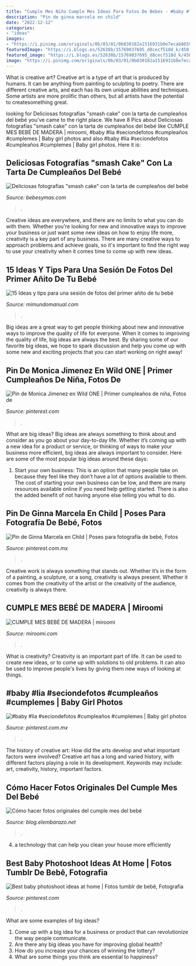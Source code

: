 ```yaml
---
title: "Cumple Mes Niño Cumple Mes Ideas Para Fotos De Bebes - #baby #lia #seciondefotos #cumpleaños #cumplemes"
description: "Pin de ginna marcela en child"
date: "2022-12-12"
categories:
- "ideas"
images:
- "https://i.pinimg.com/originals/0b/03/01/0b030182a1516931b0e7ecab86598bac.jpg"
featuredImage: "https://i.blogs.es/52638b/15769037695_d8cecf518d_k/450_1000.jpg"
featured_image: "https://i.blogs.es/52638b/15769037695_d8cecf518d_k/450_1000.jpg"
image: "https://i.pinimg.com/originals/0b/03/01/0b030182a1516931b0e7ecab86598bac.jpg"
---
```



What is creative art?
Creative art is a type of art that is produced by humans. It can be anything from painting to sculpting to poetry. There are different creative arts, and each has its own unique abilities and techniques. Some artists are more prolific than others, but all artists have the potential to createsomething great.

	

		
looking for Deliciosas fotografías &quot;smash cake&quot; con la tarta de cumpleaños del bebé you've came to the right place. We have 8 Pics about Deliciosas fotografías &quot;smash cake&quot; con la tarta de cumpleaños del bebé like CUMPLE MES BEBÉ DE MADERA | miroomi, #baby #lia #seciondefotos #cumpleaños #cumplemes | Baby girl photos and also #baby #lia #seciondefotos #cumpleaños #cumplemes | Baby girl photos. Here it is:
		
    
## Deliciosas Fotografías &quot;smash Cake&quot; Con La Tarta De Cumpleaños Del Bebé

<img loading=lazy src="https://i.blogs.es/52638b/15769037695_d8cecf518d_k/450_1000.jpg" onerror="this.onerror=null;this.src='https://tse1.mm.bing.net/th?id=OIP.lqvRk70Ib6hvCjUGoe6oyQHaFS&amp;pid=15.1';" alt="Deliciosas fotografías &quot;smash cake&quot; con la tarta de cumpleaños del bebé">

_Source: bebesymas.com_

>. 

	

Creative ideas are everywhere, and there are no limits to what you can do with them. Whether you're looking for new and innovative ways to improve your business or just want some new ideas on how to enjoy life more, creativity is a key part of any business. There are many creative ways to approach problems and achieve goals, so it's important to find the right way to use your creativity when it comes time to come up with new ideas.

    
## 15 Ideas Y Tips Para Una Sesión De Fotos Del Primer Añito De Tu Bebé

<img loading=lazy src="https://2.bp.blogspot.com/-RLTA0aQmun8/WxRBqSMnMVI/AAAAAAAA4rA/BrKNFLOyrNAczM-o4zrHt4ze1hMkY9iLQCLcBGAs/s320/ideas-para-tomar-fotos-a-tu-bebe-cumple-mes3.jpg" onerror="this.onerror=null;this.src='https://tse2.mm.bing.net/th?id=OIP.df9496ZiAGDDppccDXC1HwAAAA&amp;pid=15.1';" alt="15 Ideas y tips para una sesión de fotos del primer añito de tu bebé">

_Source: mimundomanual.com_

>. 

	

Big ideas are a great way to get people thinking about new and innovative ways to improve the quality of life for everyone. When it comes to improving the quality of life, big ideas are always the best. By sharing some of our favorite big ideas, we hope to spark discussion and help you come up with some new and exciting projects that you can start working on right away!

    
## Pin De Monica Jimenez En Wild ONE | Primer Cumpleaños De Niña, Fotos De

<img loading=lazy src="https://i.pinimg.com/originals/0b/03/01/0b030182a1516931b0e7ecab86598bac.jpg" onerror="this.onerror=null;this.src='https://tse3.mm.bing.net/th?id=OIP.GF1valJI1Ip6VBRqXQ4CdQHaE7&amp;pid=15.1';" alt="Pin de Monica Jimenez en Wild ONE | Primer cumpleaños de niña, Fotos de">

_Source: pinterest.com_

>. 

	

What are big ideas?
Big ideas are always something to think about and consider as you go about your day-to-day life. Whether it’s coming up with a new idea for a product or service, or thinking of ways to make your business more efficient, big ideas are always important to consider. Here are some of the most popular big ideas around these days:
1. Start your own business: This is an option that many people take on because they feel like they don’t have a lot of options available to them. The cost of starting your own business can be low, and there are many resources available online if you need help getting started. There is also the added benefit of not having anyone else telling you what to do.


    
## Pin De Ginna Marcela En Child | Poses Para Fotografía De Bebé, Fotos

<img loading=lazy src="https://i.pinimg.com/736x/97/c0/01/97c001b9a3cee4739c9eef7f9500a48b--newborn-pictures-baby-photos.jpg" onerror="this.onerror=null;this.src='https://tse4.mm.bing.net/th?id=OIP.bypix3K3lF_leQSQCE1jWgHaHU&amp;pid=15.1';" alt="Pin de Ginna Marcela en Child | Poses para fotografía de bebé, Fotos">

_Source: pinterest.com.mx_

>. 

	

Creative work is always something that stands out. Whether it’s in the form of a painting, a sculpture, or a song, creativity is always present. Whether it comes from the creativity of the artist or the creativity of the audience, creativity is always there.

    
## CUMPLE MES BEBÉ DE MADERA | Miroomi

<img loading=lazy src="https://miroomi.com/wp-content/uploads/2020/07/cumplemes-boho.jpg" onerror="this.onerror=null;this.src='https://tse3.mm.bing.net/th?id=OIP.7IfAjAm_pCIsQqU0WjaMaQHaJd&amp;pid=15.1';" alt="CUMPLE MES BEBÉ DE MADERA | miroomi">

_Source: miroomi.com_

>. 

	

What is creativity?
Creativity is an important part of life. It can be used to create new ideas, or to come up with solutions to old problems. It can also be used to improve people's lives by giving them new ways of looking at things.

    
## #baby #lia #seciondefotos #cumpleaños #cumplemes | Baby Girl Photos

<img loading=lazy src="https://i.pinimg.com/736x/14/de/0a/14de0a128915eb3a0a9cb87f9b5e8e58.jpg" onerror="this.onerror=null;this.src='https://tse2.mm.bing.net/th?id=OIP.oAKB2BY17qZP4Gp3BzyH1wHaF_&amp;pid=15.1';" alt="#baby #lia #seciondefotos #cumpleaños #cumplemes | Baby girl photos">

_Source: pinterest.com.mx_

>. 

	

The history of creative art: How did the arts develop and what important factors were involved?
Creative art has a long and varied history, with different factors playing a role in its development. Keywords may include: art, creativity, history, important factors.

    
## Cómo Hacer Fotos Originales Del Cumple Mes Del Bebé

<img loading=lazy src="https://blog.elembarazo.net/wp-content/uploads/sites/13/2018/06/ideas-para-fotografiar-cumple-mes-bebe.jpg" onerror="this.onerror=null;this.src='https://tse1.mm.bing.net/th?id=OIP.RacJIyLBENgfOEaiqu3XAgHaHa&amp;pid=15.1';" alt="Cómo hacer fotos originales del cumple mes del bebé">

_Source: blog.elembarazo.net_

>. 

	

4. a technology that can help you clean your house more efficiently

    
## Best Baby Photoshoot Ideas At Home | Fotos Tumblr De Bebê, Fotografia

<img loading=lazy src="https://i.pinimg.com/736x/4d/56/ba/4d56ba9f808f1fc82acfba05475085ed.jpg" onerror="this.onerror=null;this.src='https://tse3.mm.bing.net/th?id=OIP.HgGNWBKBSbP1IkUP-1yL9wHaLH&amp;pid=15.1';" alt="Best baby photoshoot ideas at home | Fotos tumblr de bebê, Fotografia">

_Source: pinterest.com_

>. 

	

What are some examples of big ideas?
1. Come up with a big idea for a business or product that can revolutionize the way people communicate.
2. Are there any big ideas you have for improving global health?
3. How do you increase your chances of winning the lottery?
4. What are some things you think are essential to happiness?

